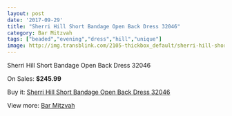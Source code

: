 ```yaml
---
layout: post
date: '2017-09-29'
title: "Sherri Hill Short Bandage Open Back Dress 32046"
category: Bar Mitzvah
tags: ["beaded","evening","dress","hill","unique"]
image: http://img.transblink.com/2105-thickbox_default/sherri-hill-short-bandage-open-back-dress-32046.jpg
---
```

Sherri Hill Short Bandage Open Back Dress 32046

On Sales: **$245.99**
<a href="https://www.transblink.com/en/bar-mitzvah/689-sherri-hill-short-bandage-open-back-dress-32046.html"><amp-img layout="responsive" width="600" height="600" src="//img.transblink.com/2105-thickbox_default/sherri-hill-short-bandage-open-back-dress-32046.jpg" alt="Sherri Hill Short Bandage Open Back Dress 32046 0" /></a>
<a href="https://www.transblink.com/en/bar-mitzvah/689-sherri-hill-short-bandage-open-back-dress-32046.html"><amp-img layout="responsive" width="600" height="600" src="//img.transblink.com/2106-thickbox_default/sherri-hill-short-bandage-open-back-dress-32046.jpg" alt="Sherri Hill Short Bandage Open Back Dress 32046 1" /></a>

Buy it: [Sherri Hill Short Bandage Open Back Dress 32046](https://www.transblink.com/en/bar-mitzvah/689-sherri-hill-short-bandage-open-back-dress-32046.html "Sherri Hill Short Bandage Open Back Dress 32046")

View more: [Bar Mitzvah](https://www.transblink.com/en/2-bar-mitzvah "Bar Mitzvah")